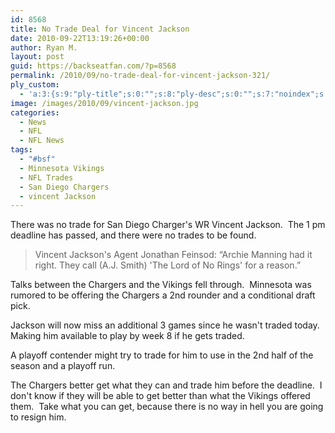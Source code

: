 ```yaml
---
id: 8568
title: No Trade Deal for Vincent Jackson
date: 2010-09-22T13:19:26+00:00
author: Ryan M.
layout: post
guid: https://backseatfan.com/?p=8568
permalink: /2010/09/no-trade-deal-for-vincent-jackson-321/
ply_custom:
  - 'a:3:{s:9:"ply-title";s:0:"";s:8:"ply-desc";s:0:"";s:7:"noindex";s:0:"";}'
image: /images/2010/09/vincent-jackson.jpg
categories:
  - News
  - NFL
  - NFL News
tags:
  - "#bsf"
  - Minnesota Vikings
  - NFL Trades
  - San Diego Chargers
  - vincent Jackson
---
```


<div class="entry">
  <p>
    There was no trade for San Diego Charger's WR Vincent Jackson.  The 1 pm deadline has passed, and there were no trades to be found.
  </p>

  <blockquote>
    <p>
      Vincent Jackson's Agent Jonathan Feinsod: &#8220;Archie Manning had it right. They call (A.J. Smith) 'The Lord of No Rings' for a reason.&#8221;
    </p>
  </blockquote>

  <p>
    Talks between the Chargers and the Vikings fell through.  Minnesota was rumored to be offering the Chargers a 2nd rounder and a conditional draft pick.
  </p>

  <p>
    Jackson will now miss an additional 3 games since he wasn't traded today.  Making him available to play by week 8 if he gets traded.
  </p>

  <p>
    A playoff contender might try to trade for him to use in the 2nd half of the season and a playoff run.
  </p>

  <p>
    The Chargers better get what they can and trade him before the deadline.  I don't know if they will be able to get better than what the Vikings offered them.  Take what you can get, because there is no way in hell you are going to resign him.
  </p>
</div>

